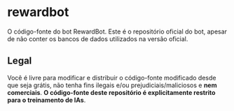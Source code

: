 # rewardbot
O código-fonte do bot RewardBot.
Este é o repositório oficial do bot, apesar de não conter os bancos de dados utilizados na versão oficial.

## Legal
Você é livre para modificar e distribuir o código-fonte modificado desde que seja grátis, não tenha fins ilegais e/ou prejudiciais/maliciosos e **nem comerciais**.
**O código-fonte deste repositório é explicitamente restrito para o treinamento de IAs**.